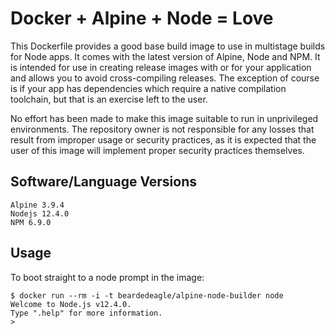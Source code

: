 # Docker + Alpine + Node = Love

This Dockerfile provides a good base build image to use in multistage builds for Node apps. It comes with the latest version of Alpine, Node and NPM. It is intended for use in creating release images with or for your application and allows you to avoid cross-compiling releases. The exception of course is if your app has dependencies which require a native compilation toolchain, but that is an exercise left to the user.

No effort has been made to make this image suitable to run in unprivileged environments. The repository owner is not responsible for any losses that result from improper usage or security practices, as it is expected that the user of this image will implement proper security practices themselves.

## Software/Language Versions

```shell
Alpine 3.9.4
Nodejs 12.4.0
NPM 6.9.0
```

## Usage

To boot straight to a node prompt in the image:

```shell
$ docker run --rm -i -t beardedeagle/alpine-node-builder node
Welcome to Node.js v12.4.0.
Type ".help" for more information.
>
```
